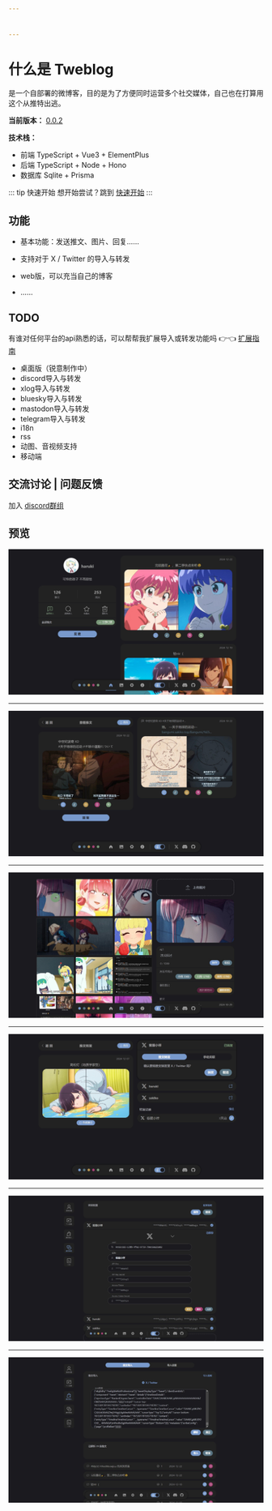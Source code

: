```yaml
---


---
```


# 什么是 Tweblog <Badge type="tip" text="0.0.2" />

是一个自部署的微博客，目的是为了方便同时运营多个社交媒体，自己也在打算用这个从推特出逃。

**当前版本：** [0.0.2](./changelog.md#002)

**技术栈：**
- 前端 TypeScript + Vue3 + ElementPlus
- 后端 TypeScript + Node + Hono
- 数据库 Sqlite + Prisma


::: tip 快速开始
想开始尝试？跳到 [快速开始](./getting-started)
:::

## 功能

- 基本功能：发送推文、图片、回复……

- 支持对于 X / Twitter 的导入与转发

- web版，可以充当自己的博客

- ……

## TODO
有谁对任何平台的api熟悉的话，可以帮帮我扩展导入或转发功能吗 👉👈 [扩展指南](./extension/project.md) 

- 桌面版（锐意制作中）
- discord导入与转发
- xlog导入与转发
- bluesky导入与转发
- mastodon导入与转发
- telegram导入与转发
- i18n
- rss
- 动图、音视频支持
- 移动端

## 交流讨论 | 问题反馈
加入 [discord群组](https://discord.gg/tYXj9ShnVr)


## 预览

![alt text](./assets/image.jpg)

---

![alt text](./assets/image-1.jpg)

---

![alt text](./assets/image-2.jpg)

---

![alt text](./assets/image-3.jpg)

---

![alt text](./assets/image-5.jpg)

---

![alt text](./assets/image-6.jpg)
